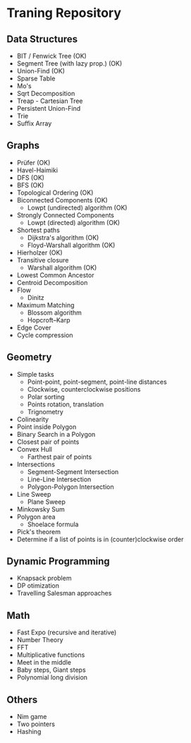 # Traning Repository
## Data Structures
- BIT / Fenwick Tree (OK)
- Segment Tree (with lazy prop.) (OK)
- Union-Find (OK)
- Sparse Table
- Mo's
- Sqrt Decomposition
- Treap - Cartesian Tree
- Persistent Union-Find
- Trie
- Suffix Array


## Graphs

- Prüfer (OK)
- Havel-Haimiki
- DFS (OK)
- BFS (OK)
- Topological Ordering (OK)
- Biconnected Components (OK)
  - Lowpt (undirected) algorithm (OK)
- Strongly Connected Components
  - Lowpt (directed) algorithm (OK)
- Shortest paths
  - Dijkstra's algorithm (OK)
  - Floyd-Warshall algorithm (OK)
- Hierholzer (OK)
- Transitive closure
  - Warshall algorithm (OK)
- Lowest Common Ancestor
- Centroid Decomposition
- Flow
  - Dinitz
- Maximum Matching
  - Blossom algorithm
  - Hopcroft–Karp
- Edge Cover
- Cycle compression

## Geometry

- Simple tasks
  - Point-point, point-segment, point-line distances
  - Clockwise, counterclockwise positions
  - Polar sorting
  - Points rotation, translation
  - Trignometry
- Colinearity
- Point inside Polygon
- Binary Search in a Polygon
- Closest pair of points
- Convex Hull
  - Farthest pair of points
- Intersections
  - Segment-Segment Intersection
  - Line-Line Intersection
  - Polygon-Polygon Intersection
- Line Sweep
  - Plane Sweep
- Minkowsky Sum
- Polygon area
  - Shoelace formula
- Pick's theorem
- Determine if a list of points is in (counter)clockwise order

## Dynamic Programming

- Knapsack problem
- DP otimization
- Travelling Salesman approaches

## Math

- Fast Expo (recursive and iterative)
- Number Theory
- FFT
- Multiplicative functions
- Meet in the middle
- Baby steps, Giant steps
- Polynomial long division

## Others

- Nim game
- Two pointers
- Hashing

